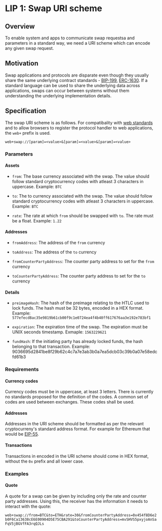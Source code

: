 # LIP 1: Swap URI scheme

## Overview

To enable system and apps to communicate swap requestsa and parameters in a standard way, we need a URI scheme which can encode any given swap request.

## Motivation

Swap applications and protocols are disparate even though they usually share the same underlying contract standards - [BIP-199](https://github.com/bitcoin/bips/blob/master/bip-0199.mediawiki), [ERC-1630](https://github.com/ethereum/EIPs/issues/1631). If a standard language can be used to share the underlying data across applications, swaps can occur between systems without them understanding the underlying implementation details.

## Specification

The swap URI scheme is as follows. For compatibality with [web standards](https://developer.mozilla.org/en-US/docs/Web/API/Navigator/registerProtocolHandler#Permitted_schemes) and to allow browsers to register the protocol handler to web applications, the `web+` prefix is used.

`web+swap://[param]=<value>&[param]=<value>&[param]=<value>`

### Parameters

#### Assets

- `from`: The base currency associated with the swap. The value should follow standard cryptocurrency codes with atleast 3 characters in uppercase. 
Example: `BTC`

- `to`: The to currency associated with the swap. The value should follow standard cryptocurrency codes with atleast 3 characters in uppercase. 
Example: `BTC`

- `rate`: The rate at which `from` should be swapped with `to`. The rate must be a float.
Example: `1.22`

#### Addresses

- `fromAddress`: The address of the `from` currency

- `toAddress`: The address of the `to` currency

- `fromCounterPartyAddress`: The counter party address to set for the `from` currency

- `toCounterPartyAddress`: The counter party address to set for the `to` currency

#### Details 

- `preimageHash`: The hash of the preimage relating to the HTLC used to lock funds. The hash must be 32 bytes, encoded in a HEX format. 
Example: `577efecd8ac35e9819b61cb00f9c1e0724ea4f4b40ff617676aa3e192e783bf1`

- `expiration`: The expiration time of the swap. The expiration must be UNIX seconds timestamp.
Exmaple: `1563229621`

- `fundHash`: If the initiating party has already locked funds, the hash belonging to that transaction.
Example: 9036695d2841be8f29b62c4c7a7e3ab3b0a7ea5dcb03c39b0a07e58edcfd61b3

### Requirements

#### Currency codes

Currency codes must be in uppercase, at least 3 letters. There is currently no standards proposed for the definition of the codes. A common set of codes are used between exchanges. These codes shall be used. 

#### Addresses

Addresses in the URI scheme should be formatted as per the relevant cryptocurreny's standard address format. For example for Ethereum that would be [EIP-55](https://github.com/ethereum/EIPs/blob/master/EIPS/eip-55.md).

#### Transactions

Transactions in encoded in the URI scheme should come in HEX format, without the `0x` prefix and all lower case.

### Examples

#### Quote

A quote for a swap can be given by including only the rate and counter party addresses. Using this, the receiver has the information it needs to interact with the quote:

`web+swap://from=BTC&to=ETH&rate=30&fromCounterPartyAddress=0x454f8D6e2b0F6Ca13638cE6E00904D5E75CBA291&toCounterPartyAddress=mvSHVS5pxyjoAnSaFqV5jBGVfFA3rqQJLs`
